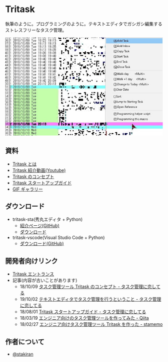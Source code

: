 # Tritask
執筆のように。プログラミングのように。テキストエディタでガシガシ編集するストレスフリーなタスク管理。

![tritask_menu.jpg](tritask_menu.jpg)

## 資料
- [Tritask とは](overview.md)
- [Tritask 紹介動画(Youtube)](https://www.youtube.com/watch?v=YwrIr6WNJK0)
- [Tritask のコンセプト](concept.md)
- [Tritask スタートアップガイド](startup_guide.md)
- [GIF ギャラリー](gifs.md)

## ダウンロード
- tritask-sta(秀丸エディタ + Python)
  - [紹介ページ(GitHub)](https://github.com/tritask/tritask-sta)
  - [ダウンロード](https://tritask.github.io/tritask-sta-bin/)
- tritask-vscode(Visual Studio Code + Python)
  - [ダウンロード(GitHub)](https://github.com/tritask/tritask-vscode)

## 開発者向けリンク
- [Tritask エントランス](https://github.com/tritask/tritask)
- 記事(内容が古いことがあります)
  - 18/10/09 [タスク管理ツール Tritask のコンセプト - タスク管理に恋してる](https://ilovetaskmanagement.hatenablog.com/entry/2018/10/09/204331)
  - 19/10/02 [テキストエディタでタスク管理を行うということ - タスク管理に恋してる](https://ilovetaskmanagement.hatenablog.com/entry/2018/10/02/082726)
  - 18/08/01 [Tritask スタートアップガイド - タスク管理に恋してる](https://ilovetaskmanagement.hatenablog.com/entry/2018/08/01/211245)
  - 18/03/19 [エンジニア向けのタスク管理ツールを作ってみた - Qiita](https://qiita.com/sta/items/2b1248869078ac8032d6)
  - 18/02/27 [エンジニア向けタスク管理ツール Tritask を作った - stamemo](http://stakiran.hatenablog.com/entry/2018/02/27/185034)

## 作者について
- [@stakiran](https://stakiran.github.io/stakiran/)
